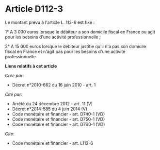 # Article D112-3

Le montant prévu à l'article L. 112-6 est fixé : 

1° A 3 000 euros lorsque le débiteur a son domicile fiscal en France ou agit pour les besoins d'une activité
professionnelle ; 

2° A 15 000 euros lorsque le débiteur justifie qu'il n'a pas son domicile fiscal en France et n'agit pas pour les besoins
d'une activité professionnelle.

**Liens relatifs à cet article**

_Créé par_:

  - Décret n°2010-662 du 16 juin 2010 - art. 1

_Cité par_:

  - Arrêté du 24 décembre 2012 - art. 11 (V)
  - Décret n°2014-585 du 4 juin 2014 (V)
  - Code monétaire et financier - art. D740-1 (VD)
  - Code monétaire et financier - art. D750-1 (VD)
  - Code monétaire et financier - art. D760-1 (VD)

_Cite_:

  - Code monétaire et financier - art. L112-6
